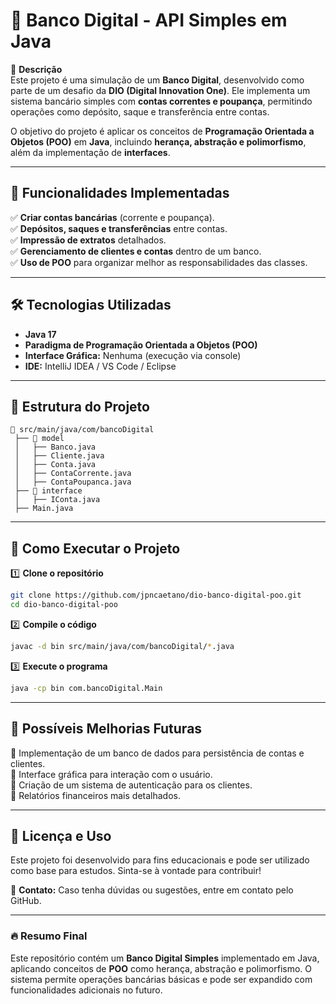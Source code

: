 # 🏦 Banco Digital - API Simples em Java

📌 **Descrição**  
Este projeto é uma simulação de um **Banco Digital**, desenvolvido como parte de um desafio da **DIO (Digital Innovation One)**. Ele implementa um sistema bancário simples com **contas correntes e poupança**, permitindo operações como depósito, saque e transferência entre contas.

O objetivo do projeto é aplicar os conceitos de **Programação Orientada a Objetos (POO)** em **Java**, incluindo **herança, abstração e polimorfismo**, além da implementação de **interfaces**.

---

## 🚀 **Funcionalidades Implementadas**  

✅ **Criar contas bancárias** (corrente e poupança).  
✅ **Depósitos, saques e transferências** entre contas.  
✅ **Impressão de extratos** detalhados.  
✅ **Gerenciamento de clientes e contas** dentro de um banco.  
✅ **Uso de POO** para organizar melhor as responsabilidades das classes.  

---

## 🛠️ **Tecnologias Utilizadas**  

- **Java 17**  
- **Paradigma de Programação Orientada a Objetos (POO)**  
- **Interface Gráfica:** Nenhuma (execução via console)  
- **IDE:** IntelliJ IDEA / VS Code / Eclipse  

---

## 📁 **Estrutura do Projeto**  

```
📂 src/main/java/com/bancoDigital
 ├── 📂 model
 │   ├── Banco.java
 │   ├── Cliente.java
 │   ├── Conta.java
 │   ├── ContaCorrente.java
 │   ├── ContaPoupanca.java
 ├── 📂 interface
 │   ├── IConta.java
 ├── Main.java
```

---

## 🔧 **Como Executar o Projeto**  

1️⃣ **Clone o repositório**  
   ```sh
   git clone https://github.com/jpncaetano/dio-banco-digital-poo.git
   cd dio-banco-digital-poo
   ```

2️⃣ **Compile o código**  
   ```sh
   javac -d bin src/main/java/com/bancoDigital/*.java
   ```

3️⃣ **Execute o programa**  
   ```sh
   java -cp bin com.bancoDigital.Main
   ```

---

## 📌 **Possíveis Melhorias Futuras**  

🔹 Implementação de um banco de dados para persistência de contas e clientes.  
🔹 Interface gráfica para interação com o usuário.  
🔹 Criação de um sistema de autenticação para os clientes.  
🔹 Relatórios financeiros mais detalhados.  

---

## 📜 **Licença e Uso**  

Este projeto foi desenvolvido para fins educacionais e pode ser utilizado como base para estudos. Sinta-se à vontade para contribuir!  

📩 **Contato:** Caso tenha dúvidas ou sugestões, entre em contato pelo GitHub.  

---

### 🔥 **Resumo Final**  

Este repositório contém um **Banco Digital Simples** implementado em Java, aplicando conceitos de **POO** como herança, abstração e polimorfismo. O sistema permite operações bancárias básicas e pode ser expandido com funcionalidades adicionais no futuro.
